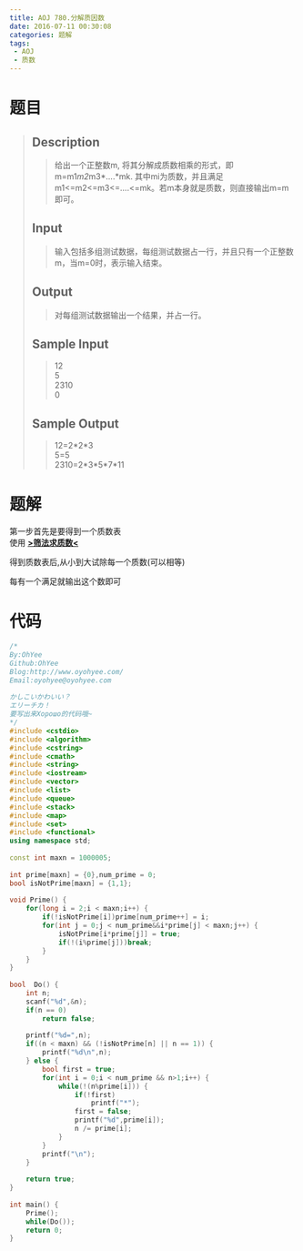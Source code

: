 ```yaml
---
title: AOJ 780.分解质因数
date: 2016-07-11 00:30:08
categories: 题解
tags: 
 - AOJ
 - 质数
---
```


# 题目

> ## Description  
>> 给出一个正整数m, 将其分解成质数相乘的形式，即 m=m1*m2*m3*....*mk. 其中mi为质数，并且满足m1&lt;=m2&lt;=m3&lt;=....&lt;=mk。若m本身就是质数，则直接输出m=m即可。  
>>   
>> <!--more-->  
> 
> ## Input  
>> 输入包括多组测试数据，每组测试数据占一行，并且只有一个正整数m，当m=0时，表示输入结束。  
>>   
> 
> ## Output  
>> 对每组测试数据输出一个结果，并占一行。  
>>   
> 
> ## Sample Input  
>> 12  
>> 5  
>> 2310  
>> 0  
>>   
> 
> ## Sample Output  
>> 12=2\*2\*3  
>> 5=5  
>> 2310=2\*3\*5\*7\*11  


# 题解

第一步首先是要得到一个质数表  
使用 [**>筛法求质数<**](/post/Algorithm/Prime.html)   

得到质数表后,从小到大试除每一个质数(可以相等)  

每有一个满足就输出这个数即可  

# 代码
```cpp 分解质因数 https://github.com/OhYee/ACM.github.io/blob/master\AOJ\780.分解质因数.cpp代码备份
/*
By:OhYee
Github:OhYee
Blog:http://www.oyohyee.com/
Email:oyohyee@oyohyee.com
 
かしこいかわいい？
エリーチカ！
要写出来Хорошо的代码哦~
*/
#include <cstdio>
#include <algorithm>
#include <cstring>
#include <cmath>
#include <string>
#include <iostream>
#include <vector>
#include <list>
#include <queue>
#include <stack>
#include <map>
#include <set>
#include <functional>
using namespace std;
 
const int maxn = 1000005;
 
int prime[maxn] = {0},num_prime = 0;
bool isNotPrime[maxn] = {1,1};
 
void Prime() {
    for(long i = 2;i < maxn;i++) {
        if(!isNotPrime[i])prime[num_prime++] = i;
        for(int j = 0;j < num_prime&&i*prime[j] < maxn;j++) {
            isNotPrime[i*prime[j]] = true;
            if(!(i%prime[j]))break;
        }
    }
}
 
bool  Do() {
    int n;
    scanf("%d",&n);
    if(n == 0)
        return false;
 
    printf("%d=",n);
    if((n < maxn) && (!isNotPrime[n] || n == 1)) {
        printf("%d\n",n);
    } else {
        bool first = true;
        for(int i = 0;i < num_prime && n>1;i++) {
            while(!(n%prime[i])) {
                if(!first)
                    printf("*");
                first = false;
                printf("%d",prime[i]);
                n /= prime[i];
            }
        }
        printf("\n");
    }
 
    return true;
}
 
int main() {
    Prime();
    while(Do());
    return 0;
}
```